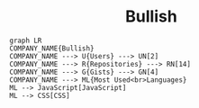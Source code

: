 <h1 align="center">Bullish</h1>

```mermaid
graph LR
COMPANY_NAME{Bullish}
COMPANY_NAME ---> U{Users} ---> UN[2]
COMPANY_NAME ---> R{Repositories} ---> RN[14]
COMPANY_NAME ---> G{Gists} ---> GN[4]
COMPANY_NAME ---> ML{Most Used<br>Languages}
ML --> JavaScript[JavaScript]
ML --> CSS[CSS]
```
